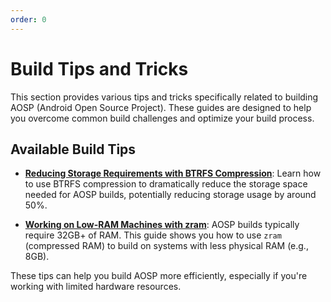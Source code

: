 ```yaml
---
order: 0
---
```


# Build Tips and Tricks

This section provides various tips and tricks specifically related to building AOSP (Android Open Source Project). These guides are designed to help you overcome common build challenges and optimize your build process.

## Available Build Tips

- **[Reducing Storage Requirements with BTRFS Compression](./reducing-storage-needs.md)**: Learn how to use BTRFS compression to dramatically reduce the storage space needed for AOSP builds, potentially reducing storage usage by around 50%.

- **[Working on Low-RAM Machines with zram](./reducing-ram-needs.md)**: AOSP builds typically require 32GB+ of RAM. This guide shows you how to use `zram` (compressed RAM) to build on systems with less physical RAM (e.g., 8GB).

These tips can help you build AOSP more efficiently, especially if you're working with limited hardware resources.
